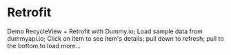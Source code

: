 # Retrofit
Demo RecycleView + Retrofit with Dummy.io; 
Load sample data from dummyapi.io; 
Click on item to see item's details; 
pull down to refresh; 
pull to the bottom to load more...
